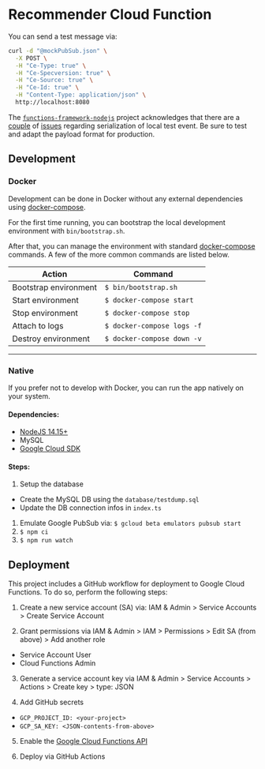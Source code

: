 # Recommender Cloud Function

You can send a test message via:

```bash
curl -d "@mockPubSub.json" \
  -X POST \
  -H "Ce-Type: true" \
  -H "Ce-Specversion: true" \
  -H "Ce-Source: true" \
  -H "Ce-Id: true" \
  -H "Content-Type: application/json" \
  http://localhost:8080
```

The [`functions-framework-nodejs`]() project acknowledges that there are a [couple](https://github.com/GoogleCloudPlatform/functions-framework-nodejs/issues/41) of [issues](https://github.com/GoogleCloudPlatform/functions-framework-nodejs/issues/96) regarding serialization of local test event. Be sure to test and adapt the payload format for production.

## Development

### Docker

Development can be done in Docker without any external dependencies using [docker-compose](https://docs.docker.com/compose/reference/overview/).

For the first time running, you can bootstrap the local development environment with `bin/bootstrap.sh`.

After that, you can manage the environment with standard [docker-compose](https://docs.docker.com/compose/reference/overview/) commands. A few of the more common commands are listed below.

| Action                | Command                    |
| --------------------- | -------------------------- |
| Bootstrap environment | `$ bin/bootstrap.sh`       |
| Start environment     | `$ docker-compose start`   |
| Stop environment      | `$ docker-compose stop`    |
| Attach to logs        | `$ docker-compose logs -f` |
| Destroy environment   | `$ docker-compose down -v` |

---

### Native

If you prefer not to develop with Docker, you can run the app natively on your system.

#### Dependencies:

- [NodeJS 14.15+](https://www.python.org/)
- MySQL
- [Google Cloud SDK](https://cloud.google.com/sdk/docs/quickstart?hl=de)

#### Steps:

1. Setup the database

- Create the MySQL DB using the `database/testdump.sql`
- Update the DB connection infos in `index.ts`

1. Emulate Google PubSub via: `$ gcloud beta emulators pubsub start`
2. `$ npm ci`
3. `$ npm run watch`

## Deployment

This project includes a GitHub workflow for deployment to Google Cloud Functions. To do so, perform the following steps:

1. Create a new service account (SA) via: IAM & Admin > Service Accounts > Create Service Account

2. Grant permissions via IAM & Admin > IAM > Permissions > Edit SA (from above) > Add another role

- Service Account User
- Cloud Functions Admin

3. Generate a service account key via IAM & Admin > Service Accounts > Actions > Create key > type: JSON

4. Add GitHub secrets

- `GCP_PROJECT_ID: <your-project>`
- `GCP_SA_KEY: <JSON-contents-from-above>`

5. Enable the [Google Cloud Functions API](http://console.cloud.google.com/apis/library/cloudfunctions.googleapis.com)

6. Deploy via GitHub Actions

<!-- ## Use in cloud environment

#### Create view in MySQL DB

`` CREATE VIEW `race_user_list` AS SELECT race, GROUP_CONCAT(user_id) FROM subscription GROUP BY race ``

#### Create a Pub/Sub topic

`gcloud pubsub topics create <topic>`

#### Deploy recommend function and set trigger topic

`gcloud functions deploy MY_FUNCTION --trigger-topic <topic> --runtime nodejs10`

#### App Microservice publishes

`gcloud pubsub topics publish <topic> --message '{ "race": "golden_retriever" }'` -->
